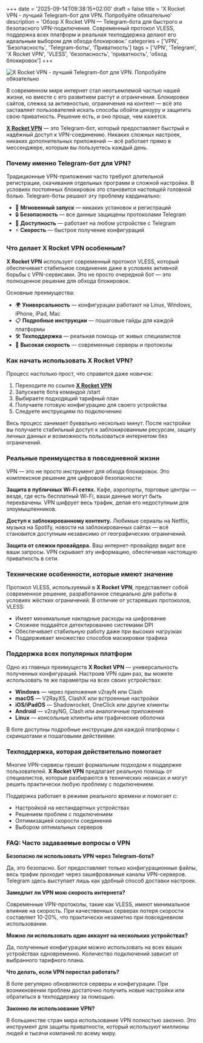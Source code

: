 +++
date = '2025-09-14T09:38:15+02:00'
draft = false
title = 'X Rocket VPN - лучший Telegram-бот для VPN. Попробуйте обязательно'
description = 'Обзор X Rocket VPN — Telegram-бота для быстрого и безопасного VPN-подключения. Современный протокол VLESS, поддержка всех платформ и реальная техподдержка делают его идеальным выбором для обхода блокировок.'
categories = ['VPN', 'Безопасность', 'Telegram-боты', 'Приватность']
tags = ['VPN', 'Telegram', 'X Rocket VPN', 'VLESS', 'безопасность', 'приватность', 'обход блокировок']
+++

![X Rocket VPN - лучший Telegram-бот для VPN. Попробуйте обязательно](https://imagestoring.fra1.cdn.digitaloceanspaces.com/A7FF2E2A-0FD1-413C-AF37-6BE4DE9E24AE.png)

В современном мире интернет стал неотъемлемой частью нашей жизни, но вместе с его развитием растут и ограничения. Блокировки сайтов, слежка за активностью, ограничения на контент — всё это заставляет пользователей искать способы обойти цензуру и защитить свою приватность. Решение есть, и оно проще, чем кажется.

**[X Rocket VPN](https://t.me/X_Rocket_VPN_bot?start=ref-b-9)** — это Telegram-бот, который предоставляет быстрый и надёжный доступ к VPN-соединению. Никаких сложных настроек, никаких дополнительных приложений — всё работает прямо в мессенджере, которым вы пользуетесь каждый день.

### Почему именно Telegram-бот для VPN?

Традиционные VPN-приложения часто требуют длительной регистрации, скачивания отдельных программ и сложной настройки. В условиях постоянных блокировок это становится настоящей головной болью. Telegram-боты решают эту проблему кардинально:

- 🚀 **Мгновенный запуск** — никаких установок и регистраций
- 🔒 **Безопасность** — все данные защищены протоколами Telegram
- 📱 **Доступность** — работает на любом устройстве с Telegram
- ⚡ **Скорость** — быстрое получение конфигураций

### Что делает X Rocket VPN особенным?

**X Rocket VPN** использует современный протокол VLESS, который обеспечивает стабильное соединение даже в условиях активной борьбы с VPN-сервисами. Это не просто очередной бот — это полноценное решение для обхода блокировок.

Основные преимущества:

- 🌍 **Универсальность** — конфигурации работают на Linux, Windows, iPhone, iPad, Mac
- 📋 **Подробные инструкции** — пошаговые гайды для каждой платформы
- 🛠️ **Техподдержка** — реальная помощь от живых специалистов
- 💨 **Высокая скорость** — современные серверы и протоколы

### Как начать использовать X Rocket VPN?

Процесс настолько прост, что справится даже новичок:

1. Переходите по ссылке **[X Rocket VPN](https://t.me/X_Rocket_VPN_bot?start=ref-b-9)**
2. Запускаете бота командой /start
3. Выбираете подходящий тарифный план
4. Получаете готовую конфигурацию для своего устройства
5. Следуете инструкциям по подключению

Весь процесс занимает буквально несколько минут. После настройки вы получаете стабильный доступ к заблокированным ресурсам, защиту личных данных и возможность пользоваться интернетом без ограничений.

### Реальные преимущества в повседневной жизни

VPN — это не просто инструмент для обхода блокировок. Это комплексное решение для цифровой безопасности:

**Защита в публичных Wi-Fi сетях.** Кафе, аэропорты, торговые центры — везде, где есть бесплатный Wi-Fi, ваши данные могут быть перехвачены. VPN шифрует весь трафик, делая его недоступным для злоумышленников.

**Доступ к заблокированному контенту.** Любимые сериалы на Netflix, музыка на Spotify, новости на заблокированных сайтах — всё становится доступным независимо от географических ограничений.

**Защита от слежки провайдера.** Ваш интернет-провайдер видит все ваши запросы. VPN скрывает эту информацию, обеспечивая настоящую приватность в сети.

### Технические особенности, которые имеют значение

Протокол VLESS, используемый в **X Rocket VPN**, представляет собой современное решение, разработанное специально для работы в условиях жёстких ограничений. В отличие от устаревших протоколов, VLESS:

- Имеет минимальные накладные расходы на шифрование
- Сложнее поддаётся детектированию системами DPI
- Обеспечивает стабильную работу даже при высоких нагрузках
- Поддерживает множество способов маскировки трафика

### Поддержка всех популярных платформ

Одно из главных преимуществ **X Rocket VPN** — универсальность полученных конфигураций. Настроив VPN один раз, вы можете использовать те же параметры на всех своих устройствах:

- **Windows** — через приложения v2rayN или Clash
- **macOS** — V2RayXS, ClashX или встроенные настройки
- **iOS/iPadOS** — Shadowrocket, OneClick или другие клиенты
- **Android** — v2rayNG, Clash или аналогичные приложения
- **Linux** — консольные клиенты или графические оболочки

В боте доступны подробные инструкции для каждой платформы с скриншотами и пошаговыми действиями.

### Техподдержка, которая действительно помогает

Многие VPN-сервисы грешат формальным подходом к поддержке пользователей. **X Rocket VPN** предлагает реальную помощь от специалистов, которые разбираются в технических нюансах и могут решить практически любую проблему с подключением.

Поддержка работает в режиме реального времени и помогает с:
- Настройкой на нестандартных устройствах
- Решением проблем с подключением
- Оптимизацией скорости соединения
- Выбором оптимальных серверов

### FAQ: Часто задаваемые вопросы о VPN

**Безопасно ли использовать VPN через Telegram-бота?**

Да, это безопасно. Бот предоставляет только конфигурационные файлы, весь трафик проходит через зашифрованные каналы VPN-серверов. Telegram здесь выступает лишь как удобный способ доставки настроек.

**Замедлит ли VPN мою скорость интернета?**

Современные VPN-протоколы, такие как VLESS, имеют минимальное влияние на скорость. При качественных серверах потеря скорости составляет 10-20%, что практически незаметно при повседневном использовании.

**Можно ли использовать один аккаунт на нескольких устройствах?**

Да, полученные конфигурации можно использовать на всех ваших устройствах одновременно. Количество подключений зависит от выбранного тарифного плана.

**Что делать, если VPN перестал работать?**

В боте регулярно обновляются серверы и конфигурации. При возникновении проблем достаточно получить новые настройки или обратиться в техподдержку за помощью.

**Законно ли использование VPN?**

В большинстве стран мира использование VPN полностью законно. Это инструмент для защиты приватности, который используют миллионы людей и тысячи компаний по всему миру.